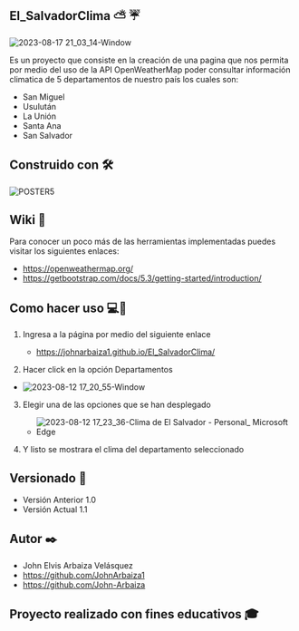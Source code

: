 ## El_SalvadorClima ⛅ ☔

![2023-08-17 21_03_14-Window](https://github.com/JohnArbaiza1/El_SalvadorClima/assets/102486877/d5774d20-8787-4ed3-b604-bd02377860ce)

Es un proyecto que consiste en la creación de una pagina que nos permita por medio del uso de la API OpenWeatherMap poder consultar información climatica de 5 departamentos de nuestro país los cuales son: 

* San Miguel
* Usulután
* La Unión
* Santa Ana
* San Salvador

## Construido con 🛠️
![POSTER5](https://github.com/JohnArbaiza1/El_SalvadorClima/assets/102486877/0fb3f0d1-77df-4c1e-867b-ca922c49439f)

## Wiki 📖
Para conocer un poco más de las herramientas implementadas puedes visitar los siguientes enlaces:
* https://openweathermap.org/
* https://getbootstrap.com/docs/5.3/getting-started/introduction/

## Como hacer uso 💻📱
1. Ingresa a la página por medio del siguiente enlace
   * https://johnarbaiza1.github.io/El_SalvadorClima/

2. Hacer click en la opción Departamentos
* ![2023-08-12 17_20_55-Window](https://github.com/JohnArbaiza1/El_SalvadorClima/assets/102486877/b3b8772a-51b8-4cce-a6c1-7021d1846167)

3. Elegir una de las opciones que se han desplegado
   * ![2023-08-12 17_23_36-Clima de El Salvador - Personal_ Microsoft​ Edge](https://github.com/JohnArbaiza1/El_SalvadorClima/assets/102486877/6e768402-493b-4ac2-990a-e056998e2a43)
  
4. Y listo se mostrara el clima del departamento seleccionado

## Versionado 📌  
* Versión Anterior 1.0
* Versión Actual 1.1

## Autor ✒️
* John Elvis Arbaiza Velásquez
* https://github.com/JohnArbaiza1
* https://github.com/John-Arbaiza

## Proyecto realizado con fines educativos 🎓
  
